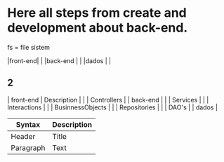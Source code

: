 # Here all steps from create and development about back-end.

fs = file sistem

|front-end| |
|back-end | |
|dados | |

## 2

| front-end | Description |
| | Controllers |
| back-end |
| | Services |
| | Interactions |
| | BusinnessObjects |
| | Repositories |
| | DAO's |
| dados |

| Syntax    | Description |
| --------- | ----------- |
| Header    | Title       |
| Paragraph | Text        |
